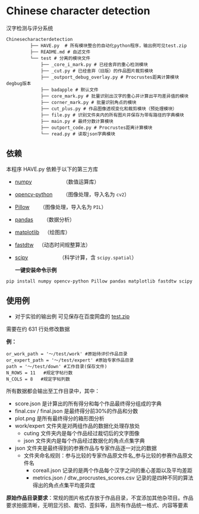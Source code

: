 # Chinese character detection

汉字检测与评分系统

```
Chinesecharacterdetection
         ├── HAVE.py  # 所有模块整合的自动化python程序，输出例可见test.zip
         ├── README.md # 自述文件
         └── test # 分离的模块文件
             ├── _core_i_mark.py # 已经舍弃的重心检测模块
             ├── _cut.py # 已经舍弃（旧版）的作品图片裁剪模块
             ├── _outport_debug_overlay.py # Procrustes距离计算模块 degbug版本
             ├── badapple # 默认文件
             ├── core_mark.py # 批量识别出汉字的重心并计算出平均差异值的模块
             ├── corner_mark.py # 批量识别角点的模块
             ├── cut_plus.py # 作品图像透视变化和裁剪模块（预处理模块）
             ├── file.py # 识别文件夹内的所有图片并保存为带有路径的字典模块
             ├── main.py # 最终分数计算模块
             ├── outport_code.py # Procrustes距离计算模块
             └── read.py # 读取json字典模块
```

## 依赖

本程序 HAVE.py 依赖于以下的第三方库

- [numpy](https://numpy.org/)      （数值运算库）

- [opencv-python](https://opencv.org/)  （图像处理，导入名为 `cv2`）

- [Pillow](https://python-pillow.org/)  （图像处理，导入名为 `PIL`）

- [pandas](https://pandas.pydata.org/)  （数据分析）

- [matplotlib](https://matplotlib.org/) （绘图库）

- [fastdtw](https://pypi.org/project/fastdtw/) （动态时间规整算法）

- [scipy](https://scipy.org/)      （科学计算，含 `scipy.spatial`）

  **一键安装命令示例**

```
pip install numpy opencv-python Pillow pandas matplotlib fastdtw scipy
```

## 使用例

* 对于实验的输出例 可见保存在百度网盘的 [test.zip](https://pan.baidu.com/s/1UutECyrJsRjAA7OfpkCDrA?pwd=7bs4)

需要在约 631 行处修改数据

**例：**

```
or_work_path = '～/test/work' #原始待评价作品目录
or_expert_path = '～/test/expert' #原始专家作品目录
path = '～/test/down' #工作目录(保存文件)
N_ROWS = 11   #规定字帖行数
N_COLS = 8   #规定字帖列数
```

所有数据都会输出至工作目录中，其中：

- score.json 是计算出的所有得分和每个作品最终得分组成的字典
- final.csv / final.json 是最终得分前30%的作品和分数
- plot.png 是所有最终得分的箱形图分析
- work/expert 文件夹是对两组作品的数据化处理存放处
  - cuting 文件夹内是每个作品经过裁切后的文字图像
  - json 文件夹内是每个作品经过数据化的角点点集字典
- json 文件夹是最终得到的参赛作品与专家作品逐一对比的数据
  - 文件夹命名规则：参与比较的专家作品原文件名_参与比较的参赛作品原文件名
    - coreall.json 记录的是两个作品每个汉字之间的重心差距以及平均差距
    - metrics.json / dtw_procrustes_scores.csv 记录的是四种不同的算法得出的角点点集平均差异度

**原始作品目录要求**：常规的图片格式存放于作品目录，不宜添加其他杂项目。作品要求拍摄清晰，无明显污损、裁切、歪斜等，且所有作品统一格式、内容等要素